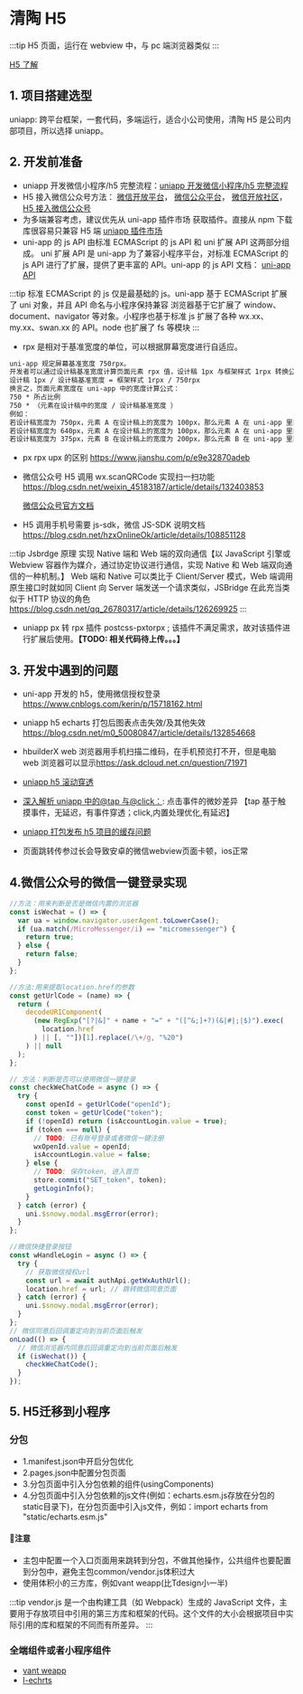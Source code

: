 # 清陶 H5

:::tip
H5 页面，运行在 webview 中，与 pc 端浏览器类似
:::

[H5 了解](https://blog.csdn.net/gaochenglong1/article/details/102999377)

## 1. 项目搭建选型

uniapp: 跨平台框架，一套代码，多端运行，适合小公司使用，清陶 H5 是公司内部项目，所以选择 uniapp。

## 2. 开发前准备

- uniapp 开发微信小程序/h5 完整流程：[uniapp 开发微信小程序/h5 完整流程](https://blog.csdn.net/weixin_48164217/article/details/122582611)
- H5 接入微信公众号方法：
[微信开放平台](https://open.weixin.qq.com/)，
[微信公众平台](https://mp.weixin.qq.com/)，
[微信开放社区](https://developers.weixin.qq.com/community/develop/mweb/0000e6b0e083c0244a9c6f7e451005)，
[H5 接入微信公众号](https://blog.csdn.net/m0_53808238/article/details/122089306)
- 为多端兼容考虑，建议优先从 uni-app 插件市场 获取插件。直接从 npm 下载库很容易只兼容 H5 端 [uniapp 插件市场](https://ext.dcloud.net.cn/)
- uni-app 的 js API 由标准 ECMAScript 的 js API 和 uni 扩展 API 这两部分组成。
uni 扩展 API 是 uni-app 为了兼容小程序平台，对标准 ECMAScript 的 js API 进行了扩展，提供了更丰富的 API。uni-app 的 js API 文档：
[uni-app API](https://uniapp.dcloud.io/api/README)

:::tip
标准 ECMAScript 的 js 仅是最基础的 js。uni-app 基于 ECMAScript 扩展了 uni 对象，并且 API 命名与小程序保持兼容
浏览器基于它扩展了 window、document、navigator 等对象。小程序也基于标准 js 扩展了各种 wx.xx、my.xx、swan.xx 的 API。node 也扩展了 fs 等模块
:::

- rpx 是相对于基准宽度的单位，可以根据屏幕宽度进行自适应。

```txt
uni-app 规定屏幕基准宽度 750rpx。
开发者可以通过设计稿基准宽度计算页面元素 rpx 值，设计稿 1px 与框架样式 1rpx 转换公式如下：
设计稿 1px / 设计稿基准宽度 = 框架样式 1rpx / 750rpx
换言之，页面元素宽度在 uni-app 中的宽度计算公式：
750 * 所占比例
750 * （元素在设计稿中的宽度 / 设计稿基准宽度 ）
例如：
若设计稿宽度为 750px，元素 A 在设计稿上的宽度为 100px，那么元素 A 在 uni-app 里面的宽度应该设为：750 * 100 / 750，结果为：100rpx。
若设计稿宽度为 640px，元素 A 在设计稿上的宽度为 100px，那么元素 A 在 uni-app 里面的宽度应该设为：750 * 100 / 640，结果为：117rpx。
若设计稿宽度为 375px，元素 B 在设计稿上的宽度为 200px，那么元素 B 在 uni-app 里面的宽度应该设为：750 * 200 / 375，结果为：400rpx。
```

- px rpx upx 的区别 <https://www.jianshu.com/p/e9e32870adeb>

- 微信公众号 H5 调用 wx.scanQRCode 实现扫一扫功能 <https://blog.csdn.net/weixin_45183187/article/details/132403853>

  [微信公众号官方文档](https://developers.weixin.qq.com/doc/offiaccount/OA_Web_Apps/JS-SDK.html#1)

- H5 调用手机号需要 js-sdk，微信 JS-SDK 说明文档 <https://blog.csdn.net/hzxOnlineOk/article/details/108851128>

:::tip
Jsbrdge 原理 实现 Native 端和 Web 端的双向通信【以 JavaScript 引擎或 Webview 容器作为媒介，通过协定协议进行通信，实现 Native 和 Web 端双向通信的一种机制。】
Web 端和 Native 可以类比于 Client/Server 模式，Web 端调用原生接口时就如同 Client 向 Server 端发送一个请求类似，JSBridge 在此充当类似于 HTTP 协议的角色
<https://blog.csdn.net/qq_26780317/article/details/126269925>
:::

- uniapp px 转 rpx 插件 postcss-pxtorpx ; 该插件不满足需求，故对该插件进行扩展后使用。**【TODO: 相关代码待上传。。。】**

## 3. 开发中遇到的问题

- uni-app 开发的 h5，使用微信授权登录 <https://www.cnblogs.com/kerin/p/15718162.html>

- uniapp h5 echarts 打包后图表点击失效/及其他失效 <https://blog.csdn.net/m0_50080847/article/details/132854668>

- hbuilderX web 浏览器用手机扫描二维码，在手机预览打不开，但是电脑 web 浏览器可以显示<https://ask.dcloud.net.cn/question/71971>

- [uniapp h5 滚动穿透](https://blog.csdn.net/peachban/article/details/134307008)

- [深入解析 uniapp 中的@tap 与@click：](https://cloud.baidu.com/article/3237243): 点击事件的微妙差异 【tap 基于触摸事件，无延迟，有事件穿透；click,内置处理优化,有延迟】

- [uniapp 打包发布 h5 项目的缓存问题](https://blog.csdn.net/weixin_64530670/article/details/130772494)

- 页面跳转传参过长会导致安卓的微信webview页面卡顿，ios正常

## 4.微信公众号的微信一键登录实现

```js
//方法：用来判断是否是微信内置的浏览器
const isWechat = () => {
  var ua = window.navigator.userAgent.toLowerCase();
  if (ua.match(/MicroMessenger/i) == "micromessenger") {
    return true;
  } else {
    return false;
  }
};

//方法:用来提取location.href的参数
const getUrlCode = (name) => {
  return (
    decodeURIComponent(
      (new RegExp("[?|&]" + name + "=" + "([^&;]+?)(&|#|;|$)").exec(
        location.href
      ) || [, ""])[1].replace(/\+/g, "%20")
    ) || null
  );
};

// 方法：判断是否可以使用微信一键登录
const checkWeChatCode = async () => {
  try {
    const openId = getUrlCode("openId");
    const token = getUrlCode("token");
    if (!openId) return (isAccountLogin.value = true);
    if (token === null) {
      // TODO: 已有账号登录或者微信一键注册
      wxOpenId.value = openId;
      isAccountLogin.value = false;
    } else {
      // TODO: 保存token, 进入首页
      store.commit("SET_token", token);
      getLoginInfo();
    }
  } catch (error) {
    uni.$snowy.modal.msgError(error);
  }
};

//微信快捷登录按钮
const wHandleLogin = async () => {
  try {
    // 获取微信授权url
    const url = await authApi.getWxAuthUrl();
    location.href = url; // 跳转微信同意页面
  } catch (error) {
    uni.$snowy.modal.msgError(error);
  }
};
// 微信同意后回调重定向到当前页面后触发
onLoad(() => {
  // 微信浏览器内同意后回调重定向到当前页面后触发
  if (isWechat()) {
    checkWeChatCode();
  }
});
```

## 5. H5迁移到小程序

### 分包

- 1.manifest.json中开启分包优化
- 2.pages.json中配置分包页面
- 3.分包页面中引入分包依赖的组件(usingComponents)
- 4.分包页面中引入分包依赖的js文件(例如：echarts.esm.js存放在分包的static目录下)，在分包页面中引入js文件，例如：import echarts from "static/echarts.esm.js"

#### 📢注意

- 主包中配置一个入口页面用来跳转到分包，不做其他操作，公共组件也要配置到分包中，避免主包common/vendor.js体积过大
- 使用体积小的三方库，例如vant weapp(比Tdesign小一半)

:::tip
vendor.js 是一个由构建工具（如 Webpack）生成的 JavaScript 文件，主要用于存放项目中引用的第三方库和框架的代码。这个文件的大小会根据项目中实际引用的库和框架的不同而有所差异。
:::

### 全端组件或者小程序组件

- [vant weapp](https://vant-ui.github.io/vant-weapp/)
- [l-echrts](https://ext.dcloud.net.cn/plugin?id=4899)
